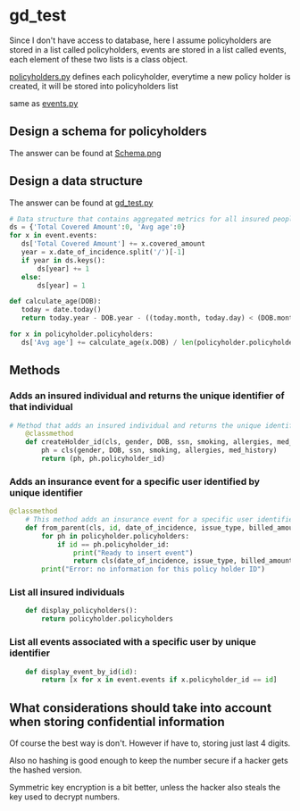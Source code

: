# gd_test

Since I don't have access to database,
here I assume policyholders are stored in a list called policyholders,
events are stored in a list called events,
each element of these two lists is a class object.

[policyholders.py](https://github.com/swjcpy/gd_test/blob/master/policyholders.py) defines each policyholder,
everytime a new policy holder is created, it will be stored into policyholders list

same as [events.py](https://github.com/swjcpy/gd_test/blob/master/events.py)

 ## Design a schema for policyholders

 The answer can be found at [Schema.png](https://github.com/swjcpy/gd_test/blob/master/Schema.png)

 ## Design a data structure

 The answer can be found at [gd_test.py](https://github.com/swjcpy/gd_test/blob/master/gd_test.py)

 ```python
# Data structure that contains aggregated metrics for all insured people
ds = {'Total Covered Amount':0, 'Avg age':0}
for x in event.events:
    ds['Total Covered Amount'] += x.covered_amount
    year = x.date_of_incidence.split('/')[-1]
    if year in ds.keys():
        ds[year] += 1
    else:
        ds[year] = 1

def calculate_age(DOB):
    today = date.today()
    return today.year - DOB.year - ((today.month, today.day) < (DOB.month, DOB.day))

for x in policyholder.policyholders:
    ds['Avg age'] += calculate_age(x.DOB) / len(policyholder.policyholders)
```

## Methods
### Adds an insured individual and returns the unique identifier of that individual
```python
# Method that adds an insured individual and returns the unique identifier of that insured individual
    @classmethod
    def createHolder_id(cls, gender, DOB, ssn, smoking, allergies, med_history):
        ph = cls(gender, DOB, ssn, smoking, allergies, med_history)
        return (ph, ph.policyholder_id)
```

### Adds an insurance event for a specific user identified by unique identifier
```python
@classmethod
    # This method adds an insurance event for a specific user identified by unique identifier
    def from_parent(cls, id, date_of_incidence, issue_type, billed_amount, covered_amount):
        for ph in policyholder.policyholders:
            if id == ph.policyholder_id:
                print("Ready to insert event")
                return cls(date_of_incidence, issue_type, billed_amount, covered_amount, ph.policyholder_id)
        print("Error: no information for this policy holder ID")
```

### List all insured individuals
```python
    def display_policyholders():
        return policyholder.policyholders
```

### List all events associated with a specific user by unique identifier
```python
    def display_event_by_id(id):
        return [x for x in event.events if x.policyholder_id == id]
```

## What considerations should take into account when storing confidential information

Of course the best way is don't. However if have to, storing just last 4 digits.

Also no hashing is good enough to keep the number secure if a hacker gets the hashed version.

Symmetric key encryption is a bit better, unless the hacker also steals the key used to decrypt numbers.

